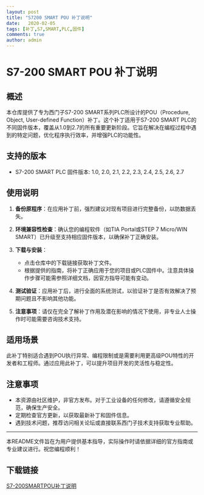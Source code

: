 ```yaml
---
layout: post
title: "S7200 SMART POU 补丁说明"
date:   2020-02-05
tags: [补丁,S7,SMART,PLC,固件]
comments: true
author: admin
---
```

# S7-200 SMART POU 补丁说明

## 概述
本仓库提供了专为西门子S7-200 SMART系列PLC所设计的POU（Procedure, Object, User-defined Function）补丁。这个补丁适用于S7-200 SMART PLC的不同固件版本，覆盖从1.0到2.7的所有重要更新阶段。它旨在解决在编程过程中遇到的特定问题，优化程序执行效率，并增强PLC的功能性。

## 支持的版本
- S7-200 SMART PLC 固件版本: 1.0, 2.0, 2.1, 2.2, 2.3, 2.4, 2.5, 2.6, 2.7

## 使用说明
1. **备份原程序**：在应用补丁前，强烈建议对现有项目进行完整备份，以防数据丢失。
   
2. **环境兼容性检查**：确认您的编程软件（如TIA Portal或STEP 7 Micro/WIN SMART）已升级至支持相应固件版本，以确保补丁正确安装。

3. **下载与安装**：
   - 点击仓库中的下载链接获取补丁文件。
   - 根据提供的指南，将补丁正确应用于您的项目或PLC固件中。注意具体操作步骤可能需参照详细文档，因官方指导可能有变动。

4. **测试验证**：应用补丁后，进行全面的系统测试，以验证补丁是否有效解决了预期问题且不影响其他功能。

5. **注意事项**：请仅在完全了解补丁作用及潜在影响的情况下使用，非专业人士操作时可能需要咨询技术支持。

## 适用场景
此补丁特别适合遇到POU执行异常、编程限制或是需要利用更高级POU特性的开发者和工程师。通过应用此补丁，可以提升项目开发的灵活性与稳定性。

## 注意事项
- 本资源由社区维护，非官方发布。对于工业设备的任何修改，请遵循安全规范，确保生产安全。
- 定期检查官方更新，以获取最新补丁和固件信息。
- 遇到技术问题，推荐访问相关论坛或直接联系西门子技术支持获取专业帮助。

---

本README文件旨在为用户提供基本指导，实际操作时请依据详细的官方指南或专业建议进行。祝您编程顺利！

## 下载链接

[S7-200SMARTPOU补丁说明](https://pan.quark.cn/s/8a96214a82fb)